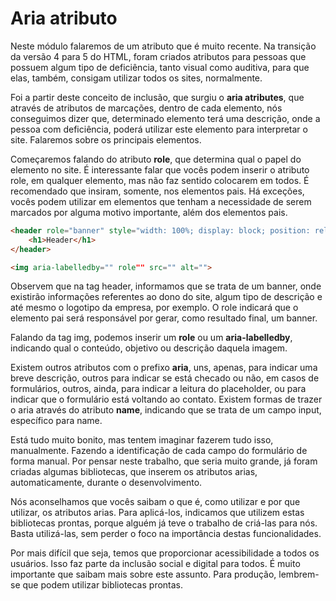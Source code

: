 # Aria atributo

Neste módulo falaremos de um atributo que é muito recente. Na transição da versão 4 para 5 do HTML, foram criados atributos para pessoas que possuem algum tipo de deficiência, tanto visual como auditiva, para que elas, também, consigam utilizar todos os sites, normalmente.

Foi a partir deste conceito de inclusão, que surgiu o **aria atributes**, que através de atributos de marcações, dentro de cada elemento, nós conseguimos dizer que, determinado elemento terá uma descrição, onde a pessoa com deficiência, poderá utilizar este elemento para interpretar o site. Falaremos sobre os principais elementos.

Começaremos falando do atributo **role**, que determina qual o papel do elemento no site. É interessante falar que vocês podem inserir o atributo role, em qualquer elemento, mas não faz sentido colocarem em todos. É recomendado que insiram, somente, nos elementos pais. Há exceções, vocês podem utilizar em elementos que tenham a necessidade de serem marcados por alguma motivo importante, além dos elementos pais.

```html
<header role="banner" style="width: 100%; display: block; position: relative">
    <h1>Header</h1>
</header>

<img aria-labelledby="" role"" src="" alt="">
```

Observem que na tag header, informamos que se trata de um banner, onde existirão informações referentes ao dono do site, algum tipo de descrição e até mesmo o logotipo da empresa, por exemplo. O role indicará que o elemento pai será responsável por gerar, como resultado final, um banner.

Falando da tag img, podemos inserir um **role** ou um **aria-labelledby**, indicando qual o conteúdo, objetivo ou descrição daquela imagem.

Existem outros atributos com o prefixo **aria**, uns, apenas, para indicar uma breve descrição, outros para indicar se está checado ou não, em casos de formulários, outros, ainda, para indicar a leitura do placeholder, ou para indicar que o formulário está voltando ao contato. 
Existem formas de trazer o aria através do atributo **name**, indicando que se trata de um campo input, específico para name.

Está tudo muito bonito, mas tentem imaginar fazerem tudo isso, manualmente. Fazendo a identificação de cada campo do formulário de forma manual. Por pensar neste trabalho, que seria muito grande, já foram criadas algumas bibliotecas, que inserem os atributos arias, automaticamente, durante o desenvolvimento.

Nós aconselhamos que vocês saibam o que é, como utilizar e por que utilizar, os atributos arias. Para aplicá-los, indicamos que utilizem estas bibliotecas prontas, porque alguém já teve o trabalho de criá-las para nós. Basta utilizá-las, sem perder o foco na importância destas funcionalidades.

Por mais difícil que seja, temos que proporcionar acessibilidade a todos os usuários. Isso faz parte da inclusão social e digital para todos. É muito importante que saibam mais sobre este assunto. Para produção, lembrem-se que podem utilizar bibliotecas prontas.